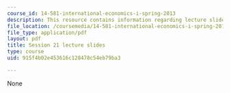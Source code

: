 ```yaml
---
course_id: 14-581-international-economics-i-spring-2013
description: This resource contains information regarding lecture slide 21.
file_location: /coursemedia/14-581-international-economics-i-spring-2013/915f4b02e453616c128478c54eb79ba3_MIT14_581S13_Lecslides21.pdf
file_type: application/pdf
layout: pdf
title: Session 21 lecture slides
type: course
uid: 915f4b02e453616c128478c54eb79ba3

---
```

None